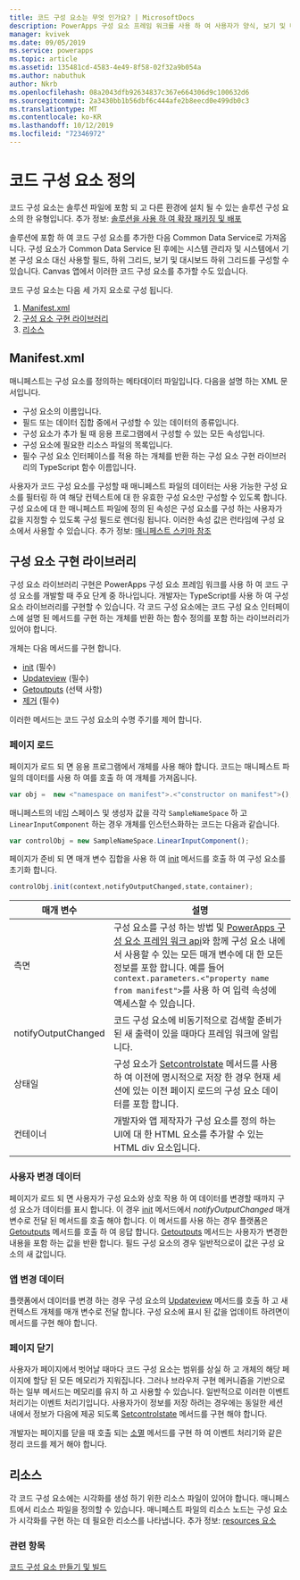 ```yaml
---
title: 코드 구성 요소는 무엇 인가요? | MicrosoftDocs
description: PowerApps 구성 요소 프레임 워크를 사용 하 여 사용자가 양식, 보기 및 대시보드에서 데이터를 보고 작업할 수 있는 향상 된 사용자 환경을 제공 하는 코드 구성 요소를 만들 수 있습니다.
manager: kvivek
ms.date: 09/05/2019
ms.service: powerapps
ms.topic: article
ms.assetid: 135481cd-4583-4e49-8f58-02f32a9b054a
ms.author: nabuthuk
author: Nkrb
ms.openlocfilehash: 08a2043dfb92634837c367e664306d9c100632d6
ms.sourcegitcommit: 2a3430bb1b56dbf6c444afe2b8eecd0e499db0c3
ms.translationtype: MT
ms.contentlocale: ko-KR
ms.lasthandoff: 10/12/2019
ms.locfileid: "72346972"
---
```

# <a name="what-are-code-components"></a>코드 구성 요소 정의

코드 구성 요소는 솔루션 파일에 포함 되 고 다른 환경에 설치 될 수 있는 솔루션 구성 요소의 한 유형입니다. 추가 정보: [솔루션을 사용 하 여 확장 패키징 및 배포](https://docs.microsoft.com/dynamics365/customer-engagement/developer/package-distribute-extensions-use-solutions)

솔루션에 포함 하 여 코드 구성 요소를 추가한 다음 Common Data Service로 가져옵니다. 구성 요소가 Common Data Service 된 후에는 시스템 관리자 및 시스템에서 기본 구성 요소 대신 사용할 필드, 하위 그리드, 보기 및 대시보드 하위 그리드를 구성할 수 있습니다. Canvas 앱에서 이러한 코드 구성 요소를 추가할 수도 있습니다. 

코드 구성 요소는 다음 세 가지 요소로 구성 됩니다.

1. [Manifest.xml](#manifest)
2. [구성 요소 구현 라이브러리](#component-implementation-library)
3. [리소스](#resources)

## <a name="manifest"></a>Manifest.xml

매니페스트는 구성 요소를 정의하는 메타데이터 파일입니다. 다음을 설명 하는 XML 문서입니다.

- 구성 요소의 이름입니다.
- 필드 또는 데이터 집합 중에서 구성할 수 있는 데이터의 종류입니다.
- 구성 요소가 추가 될 때 응용 프로그램에서 구성할 수 있는 모든 속성입니다.
- 구성 요소에 필요한 리소스 파일의 목록입니다. 
- 필수 구성 요소 인터페이스를 적용 하는 개체를 반환 하는 구성 요소 구현 라이브러리의 TypeScript 함수 이름입니다.

사용자가 코드 구성 요소를 구성할 때 매니페스트 파일의 데이터는 사용 가능한 구성 요소를 필터링 하 여 해당 컨텍스트에 대 한 유효한 구성 요소만 구성할 수 있도록 합니다. 구성 요소에 대 한 매니페스트 파일에 정의 된 속성은 구성 요소를 구성 하는 사용자가 값을 지정할 수 있도록 구성 필드로 렌더링 됩니다. 이러한 속성 값은 런타임에 구성 요소에서 사용할 수 있습니다. 추가 정보: [매니페스트 스키마 참조](manifest-schema-reference/index.md)

## <a name="component-implementation-library"></a>구성 요소 구현 라이브러리

구성 요소 라이브러리 구현은 PowerApps 구성 요소 프레임 워크를 사용 하 여 코드 구성 요소를 개발할 때 주요 단계 중 하나입니다. 개발자는 TypeScript를 사용 하 여 구성 요소 라이브러리를 구현할 수 있습니다. 각 코드 구성 요소에는 코드 구성 요소 인터페이스에 설명 된 메서드를 구현 하는 개체를 반환 하는 함수 정의를 포함 하는 라이브러리가 있어야 합니다. 

개체는 다음 메서드를 구현 합니다.

- [init](reference/control/init.md) (필수)
- [Updateview](reference/control/updateview.md) (필수)
- [Getoutputs](reference/control/getoutputs.md) (선택 사항)
- [제거](reference/control/destroy.md) (필수)

이러한 메서드는 코드 구성 요소의 수명 주기를 제어 합니다.

### <a name="page-load"></a>페이지 로드

페이지가 로드 되 면 응용 프로그램에서 개체를 사용 해야 합니다. 코드는 매니페스트 파일의 데이터를 사용 하 여를 호출 하 여 개체를 가져옵니다.

```js
var obj =  new <"namespace on manifest">.<"constructor on manifest">();
```

매니페스트의 네임 스페이스 및 생성자 값을 각각 `SampleNameSpace` 하 고 `LinearInputComponent` 하는 경우 개체를 인스턴스화하는 코드는 다음과 같습니다.

```js
var controlObj = new SampleNameSpace.LinearInputComponent();
```

페이지가 준비 되 면 매개 변수 집합을 사용 하 여 [init](reference/control/init.md) 메서드를 호출 하 여 구성 요소를 초기화 합니다.

```js
controlObj.init(context,notifyOutputChanged,state,container);
```

|매개 변수|설명|
|---|---|
|측면| 구성 요소를 구성 하는 방법 및 [PowerApps 구성 요소 프레임 워크 api](reference/index.md)와 함께 구성 요소 내에서 사용할 수 있는 모든 매개 변수에 대 한 모든 정보를 포함 합니다. 예를 들어 `context.parameters.<"property name from manifest">`를 사용 하 여 입력 속성에 액세스할 수 있습니다.|
|notifyOutputChanged |코드 구성 요소에 비동기적으로 검색할 준비가 된 새 출력이 있을 때마다 프레임 워크에 알립니다.|
|상태일|구성 요소가 [Setcontrolstate](reference/mode/setcontrolstate.md) 메서드를 사용 하 여 이전에 명시적으로 저장 한 경우 현재 세션에 있는 이전 페이지 로드의 구성 요소 데이터를 포함 합니다.|
|컨테이너|개발자와 앱 제작자가 구성 요소를 정의 하는 UI에 대 한 HTML 요소를 추가할 수 있는 HTML div 요소입니다.|

### <a name="user-changes-data"></a>사용자 변경 데이터

페이지가 로드 되 면 사용자가 구성 요소와 상호 작용 하 여 데이터를 변경할 때까지 구성 요소가 데이터를 표시 합니다. 이 경우 [init](reference/control/init.md) 메서드에서 *notifyOutputChanged* 매개 변수로 전달 된 메서드를 호출 해야 합니다. 이 메서드를 사용 하는 경우 플랫폼은 [Getoutputs](reference/control/getoutputs.md) 메서드를 호출 하 여 응답 합니다. [Getoutputs](reference/control/getoutputs.md) 메서드는 사용자가 변경한 내용을 포함 하는 값을 반환 합니다. 필드 구성 요소의 경우 일반적으로이 값은 구성 요소의 새 값입니다.

### <a name="app-changes-data"></a>앱 변경 데이터

플랫폼에서 데이터를 변경 하는 경우 구성 요소의 [Updateview](reference/control/updateview.md) 메서드를 호출 하 고 새 컨텍스트 개체를 매개 변수로 전달 합니다. 구성 요소에 표시 된 값을 업데이트 하려면이 메서드를 구현 해야 합니다.

### <a name="page-close"></a>페이지 닫기

사용자가 페이지에서 벗어날 때마다 코드 구성 요소는 범위를 상실 하 고 개체의 해당 페이지에 할당 된 모든 메모리가 지워집니다. 그러나 브라우저 구현 메커니즘을 기반으로 하는 일부 메서드는 메모리를 유지 하 고 사용할 수 있습니다. 일반적으로 이러한 이벤트 처리기는 이벤트 처리기입니다. 사용자가이 정보를 저장 하려는 경우에는 동일한 세션 내에서 정보가 다음에 제공 되도록 [Setcontrolstate](reference/mode/setcontrolstate.md) 메서드를 구현 해야 합니다.

개발자는 페이지를 닫을 때 호출 되는 [소멸](reference/control/destroy.md) 메서드를 구현 하 여 이벤트 처리기와 같은 정리 코드를 제거 해야 합니다.

## <a name="resources"></a>리소스

각 코드 구성 요소에는 시각화를 생성 하기 위한 리소스 파일이 있어야 합니다. 매니페스트에서 리소스 파일을 정의할 수 있습니다. 매니페스트 파일의 리소스 노드는 구성 요소가 시각화를 구현 하는 데 필요한 리소스를 나타냅니다. 추가 정보: [resources 요소](manifest-schema-reference/resources.md)

### <a name="related-topics"></a>관련 항목

[코드 구성 요소 만들기 및 빌드](create-custom-controls-using-pcf.md)

